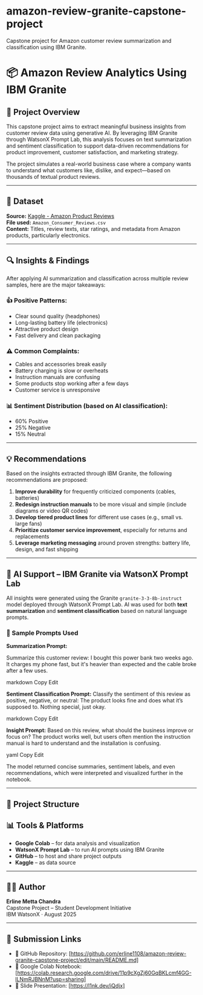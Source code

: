 # amazon-review-granite-capstone-project
Capstone project for Amazon customer review summarization and classification using IBM Granite.
# 📦 Amazon Review Analytics Using IBM Granite

## 📌 Project Overview

This capstone project aims to extract meaningful business insights from customer review data using generative AI. By leveraging IBM Granite through WatsonX Prompt Lab, this analysis focuses on text summarization and sentiment classification to support data-driven recommendations for product improvement, customer satisfaction, and marketing strategy.

The project simulates a real-world business case where a company wants to understand what customers like, dislike, and expect—based on thousands of textual product reviews.

---

## 📂 Dataset

**Source:** [Kaggle - Amazon Product Reviews](https://www.kaggle.com/datasets/datafiniti/consumer-reviews-of-amazon-products)  
**File used:** `Amazon_Consumer_Reviews.csv`  
**Content:** Titles, review texts, star ratings, and metadata from Amazon products, particularly electronics.

---

## 🔍 Insights & Findings

After applying AI summarization and classification across multiple review samples, here are the major takeaways:

### 👍 Positive Patterns:
- Clear sound quality (headphones)
- Long-lasting battery life (electronics)
- Attractive product design
- Fast delivery and clean packaging

### ⚠️ Common Complaints:
- Cables and accessories break easily
- Battery charging is slow or overheats
- Instruction manuals are confusing
- Some products stop working after a few days
- Customer service is unresponsive

### 📊 Sentiment Distribution (based on AI classification):
- 60% Positive  
- 25% Negative  
- 15% Neutral

---

## 💡 Recommendations

Based on the insights extracted through IBM Granite, the following recommendations are proposed:

1. **Improve durability** for frequently criticized components (cables, batteries)
2. **Redesign instruction manuals** to be more visual and simple (include diagrams or video QR codes)
3. **Develop tiered product lines** for different use cases (e.g., small vs. large fans)
4. **Prioritize customer service improvement**, especially for returns and replacements
5. **Leverage marketing messaging** around proven strengths: battery life, design, and fast shipping

---

## 🤖 AI Support – IBM Granite via WatsonX Prompt Lab

All insights were generated using the Granite `granite-3-3-8b-instruct` model deployed through WatsonX Prompt Lab. AI was used for both **text summarization** and **sentiment classification** based on natural language prompts.

### 📝 Sample Prompts Used

**Summarization Prompt:**

Summarize this customer review: I bought this power bank two weeks ago. It charges my phone fast, but it's heavier than expected and the cable broke after a few uses.

markdown
Copy
Edit

**Sentiment Classification Prompt:**
Classify the sentiment of this review as positive, negative, or neutral: The product looks fine and does what it’s supposed to. Nothing special, just okay.

markdown
Copy
Edit

**Insight Prompt:**
Based on this review, what should the business improve or focus on? The product works well, but users often mention the instruction manual is hard to understand and the installation is confusing.

yaml
Copy
Edit

The model returned concise summaries, sentiment labels, and even recommendations, which were interpreted and visualized further in the notebook.

---

## 📁 Project Structure

## 📊 Tools & Platforms

- **Google Colab** – for data analysis and visualization
- **WatsonX Prompt Lab** – to run AI prompts using IBM Granite
- **GitHub** – to host and share project outputs
- **Kaggle** – as data source

---

## 👩‍💻 Author

**Erline Metta Chandra**  
Capstone Project – Student Development Initiative  
IBM WatsonX · August 2025

---

## 📎 Submission Links

- 🔗 GitHub Repository: [https://github.com/erline1108/amazon-review-granite-capstone-project/edit/main/README.md]
- 🔗 Google Colab Notebook: [https://colab.research.google.com/drive/11p9cXgZj60GqBKLcmf4GG-lLNmRJBNnM?usp=sharing]
- 🔗 Slide Presentation: [https://l1nk.dev/iQdjx]
